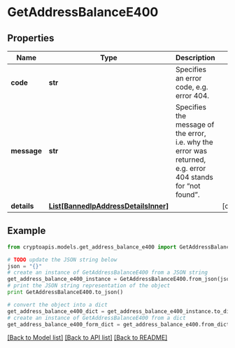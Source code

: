 # GetAddressBalanceE400


## Properties
Name | Type | Description | Notes
------------ | ------------- | ------------- | -------------
**code** | **str** | Specifies an error code, e.g. error 404. | 
**message** | **str** | Specifies the message of the error, i.e. why the error was returned, e.g. error 404 stands for “not found”. | 
**details** | [**List[BannedIpAddressDetailsInner]**](BannedIpAddressDetailsInner.md) |  | [optional] 

## Example

```python
from cryptoapis.models.get_address_balance_e400 import GetAddressBalanceE400

# TODO update the JSON string below
json = "{}"
# create an instance of GetAddressBalanceE400 from a JSON string
get_address_balance_e400_instance = GetAddressBalanceE400.from_json(json)
# print the JSON string representation of the object
print GetAddressBalanceE400.to_json()

# convert the object into a dict
get_address_balance_e400_dict = get_address_balance_e400_instance.to_dict()
# create an instance of GetAddressBalanceE400 from a dict
get_address_balance_e400_form_dict = get_address_balance_e400.from_dict(get_address_balance_e400_dict)
```
[[Back to Model list]](../README.md#documentation-for-models) [[Back to API list]](../README.md#documentation-for-api-endpoints) [[Back to README]](../README.md)


